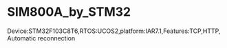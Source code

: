 # SIM800A_by_STM32
Device:STM32F103C8T6,RTOS:UCOS2,platform:IAR7.1,Features:TCP,HTTP,Automatic reconnection
